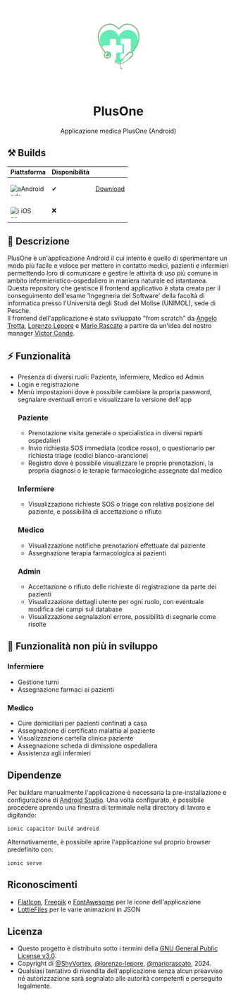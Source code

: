 <p align="center">
  <img width="180" src="assets/icon-circle.png" alt="PlusOne"></img>
  <h1 align="center">PlusOne</h1>
  <p align="center">Applicazione medica PlusOne (Android)
</p>

## ⚒️ Builds

|Piattaforma|Disponibilità||
|--------|---------|--|
|<p><img width="24" height="24" align="left" src="https://img.icons8.com/nolan/64/android-os.png" alt="android"> Android </p>|✔|[Download](https://github.com/ShyVortex/plusone-ionic/releases/latest)|
|<p><img width="24" height="24" align="left" src="https://img.icons8.com/nolan/64/ios-logo.png" alt="ios"> iOS </p>|❌| |

## 📜 Descrizione
PlusOne è un'applicazione Android il cui intento è quello di sperimentare un modo più facile e veloce per mettere in contatto medici, pazienti e infermieri permettendo loro di comunicare
e gestire le attività di uso più comune in ambito infermieristico-ospedaliero in maniera naturale ed istantanea.  
Questa repository che gestisce il frontend applicativo è stata creata per il conseguimento dell'esame 'Ingegneria del Software' della facoltà di informatica presso l'Università degli Studi del Molise (UNIMOL),
sede di Pesche.  
Il frontend dell'applicazione è stato sviluppato "from scratch" da [Angelo Trotta](https://github.com/ShyVortex), [Lorenzo Lepore](https://github.com/lorenzo-lepore) e [Mario Rascato](https://github.com/mariorascato)
a partire da un'idea del nostro manager [Victor Conde](https://github.com/vodkaassassina).

## ⚡ Funzionalità
- Presenza di diversi ruoli: Paziente, Infermiere, Medico ed Admin
- Login e registrazione
- Menù impostazioni dove è possibile cambiare la propria password, segnalare eventuali errori e visualizzare la versione dell'app
  ### Paziente
  - Prenotazione visita generale o specialistica in diversi reparti ospedalieri
  - Invio richiesta SOS immediata (codice rosso), o questionario per richiesta triage (codici bianco-arancione)
  - Registro dove è possibile visualizzare le proprie prenotazioni, la propria diagnosi o le terapie farmacologiche assegnate dal medico
  ### Infermiere
  - Visualizzazione richieste SOS o triage con relativa posizione del paziente, e possibilità di accettazione o rifiuto
  ### Medico
  - Visualizzazione notifiche prenotazioni effettuate dal paziente
  - Assegnazione terapia farmacologica ai pazienti
  ### Admin
  - Accettazione o rifiuto delle richieste di registrazione da parte dei pazienti
  - Visualizzazione dettagli utente per ogni ruolo, con eventuale modifica dei campi sul database
  - Visualizzazione segnalazioni errore, possibilità di segnarle come risolte  

## 🙌 Funzionalità non più in sviluppo
  ### Infermiere
  - Gestione turni
  - Assegnazione farmaci ai pazienti
  ### Medico
  - Cure domiciliari per pazienti confinati a casa
  - Assegnazione di certificato malattia al paziente
  - Visualizzazione cartella clinica paziente
  - Assegnazione scheda di dimissione ospedaliera
  - Assistenza agli infermieri

## Dipendenze
Per buildare manualmente l'applicazione è necessaria la pre-installazione e configurazione di [Android Studio](https://developer.android.com/studio?hl=it).
Una volta configurato, è possibile procedere aprendo una finestra di terminale nella directory di lavoro e digitando:
 ```shell
 ionic capacitor build android
 ```
Alternativamente, è possibile aprire l'applicazione sul proprio browser predefinito con:
 ```shell
 ionic serve
 ```

## Riconoscimenti
- [FlatIcon](https://www.flaticon.com/), [Freepik](https://www.freepik.com/) e [FontAwesome](https://fontawesome.com/) per le icone dell'applicazione
- [LottieFiles](https://lottiefiles.com/) per le varie animazioni in JSON

## Licenza
- Questo progetto è distribuito sotto i termini della [GNU General Public License v3.0](https://github.com/ShyVortex/plusone-ionic/blob/master/LICENSE.md).
- Copyright di [@ShyVortex](https://github.com/ShyVortex), [@lorenzo-lepore](https://github.com/lorenzo-lepore), [@mariorascato](https://github.com/mariorascato), 2024.  
- Qualsiasi tentativo di rivendita dell'applicazione senza alcun preavviso né autorizzazione sarà segnalato alle autorità competenti e perseguito legalmente.
